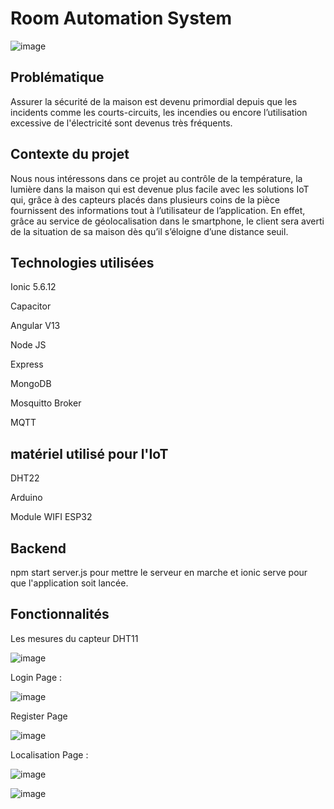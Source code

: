 # Room Automation System 


![image](https://user-images.githubusercontent.com/69841466/148639896-c87b7897-b783-4e1c-8f1c-26a7e41a8129.png)

## Problématique
Assurer la sécurité de la maison est devenu primordial depuis que les incidents comme les
courts-circuits, les incendies ou encore l’utilisation excessive de l'électricité sont devenus très
fréquents.
## Contexte du projet 
Nous nous intéressons dans ce projet au contrôle de la température, la lumière dans la maison
qui est devenue plus facile avec les solutions IoT qui, grâce à des capteurs placés dans
plusieurs coins de la pièce fournissent des informations tout à l’utilisateur de l’application.
En effet, grâce au service de géolocalisation dans le smartphone, le client sera averti de la
situation de sa maison dès qu’il s’éloigne d’une distance seuil.
## Technologies utilisées
Ionic 5.6.12

Capacitor

Angular V13

Node JS 

Express

MongoDB

Mosquitto Broker

MQTT
## matériel utilisé pour l'IoT
DHT22

Arduino

Module WIFI ESP32

## Backend
npm start server.js pour mettre le serveur en marche et ionic serve pour que l'application soit lancée.



## Fonctionnalités 

Les mesures du capteur DHT11

![image](https://user-images.githubusercontent.com/69841466/148639846-d106c8b0-1612-40c5-9388-f21a8f6939bb.png)

Login Page :



![image](https://user-images.githubusercontent.com/57712621/148639987-cce8a59e-4067-42f3-9882-f7f219835cbf.png)

Register Page

![image](https://user-images.githubusercontent.com/57712621/148640041-4406eb4d-9c1f-4eb7-a93e-040973951e8c.png)

Localisation Page :

![image](https://user-images.githubusercontent.com/69841466/148640154-fea76b93-de5e-48f9-9508-12a00143c7d9.png)


![image](https://user-images.githubusercontent.com/69841466/148640175-a5969e90-8570-45b9-9d0a-8b4e9c4cd6e8.png)






